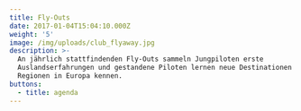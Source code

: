 ```yaml
---
title: Fly-Outs
date: 2017-01-04T15:04:10.000Z
weight: '5'
image: /img/uploads/club_flyaway.jpg
description: >-
  An jährlich stattfindenden Fly-Outs sammeln Jungpiloten erste
  Auslandserfahrungen und gestandene Piloten lernen neue Destinationen und
  Regionen in Europa kennen.
buttons:
  - title: agenda
---
```


